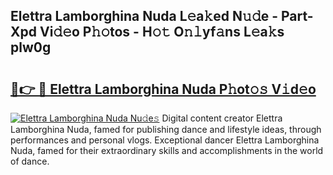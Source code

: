 ## Elettra Lamborghina Nuda L𝚎a𝚔ed N𝚞𝚍e - Part-Xpd Vi𝚍𝚎o P𝚑𝚘tos - H𝚘𝚝 O𝚗𝚕yf𝚊ns L𝚎a𝚔s plw0g

# <h2><a href="http://kfa29do.oniu.top/?m=Elettra+Lamborghina+Nuda">🔗👉 🔴 Elettra Lamborghina Nuda P𝚑ot𝚘𝚜 V𝚒d𝚎o</a></h2>

[![Elettra Lamborghina Nuda Nu𝚍e𝚜](https://i.imgur.com/0qMVB7G.gif)](http://kfa29do.oniu.top/?m=Elettra+Lamborghina+Nuda)
Digital content creator Elettra Lamborghina Nuda, famed for publishing dance and lifestyle ideas, through performances and personal vlogs. Exceptional dancer Elettra Lamborghina Nuda, famed for their extraordinary skills and accomplishments in the world of dance.  
